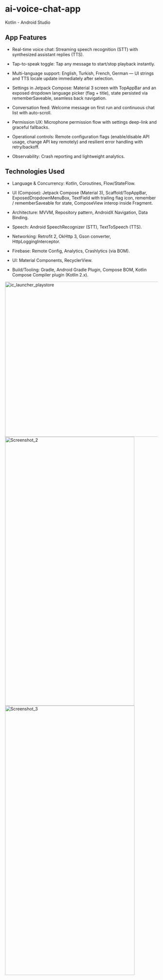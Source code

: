 # ai-voice-chat-app
Kotlin - Android Studio


## App Features

- Real-time voice chat: Streaming speech recognition (STT) with synthesized assistant replies (TTS).

- Tap-to-speak toggle: Tap any message to start/stop playback instantly.

- Multi-language support: English, Turkish, French, German — UI strings and TTS locale update immediately after selection.

- Settings in Jetpack Compose: Material 3 screen with TopAppBar and an exposed dropdown language picker (flag + title), state persisted via rememberSaveable, seamless back navigation.

- Conversation feed: Welcome message on first run and continuous chat list with auto-scroll.

- Permission UX: Microphone permission flow with settings deep-link and graceful fallbacks.

- Operational controls: Remote configuration flags (enable/disable API usage, change API key remotely) and resilient error handling with retry/backoff.

- Observability: Crash reporting and lightweight analytics.


## Technologies Used

- Language & Concurrency: Kotlin, Coroutines, Flow/StateFlow.

- UI (Compose): Jetpack Compose (Material 3), Scaffold/TopAppBar, ExposedDropdownMenuBox, TextField with trailing flag icon, remember / rememberSaveable for state, ComposeView interop inside Fragment.

- Architecture: MVVM, Repository pattern, AndroidX Navigation, Data Binding.

- Speech: Android SpeechRecognizer (STT), TextToSpeech (TTS).

- Networking: Retrofit 2, OkHttp 3, Gson converter, HttpLoggingInterceptor.

- Firebase: Remote Config, Analytics, Crashlytics (via BOM).

- UI: Material Components, RecyclerView.

- Build/Tooling: Gradle, Android Gradle Plugin, Compose BOM, Kotlin Compose Compiler plugin (Kotlin 2.x).



<img width="512" height="512" alt="ic_launcher_playstore" src="https://github.com/user-attachments/assets/de7d5bc7-9236-4613-8ddf-0b93e3b29e0b" />

<img width="426" height="887" alt="Screenshot_2" src="https://github.com/user-attachments/assets/7fec6b4f-76e4-4a94-bb74-55e913e35e6f" />

<img width="427" height="889" alt="Screenshot_3" src="https://github.com/user-attachments/assets/94e5e54a-e3e2-4a5e-a6bf-56381079a4b7" />

